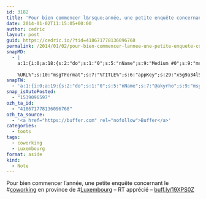 ```yaml
---
id: 3182
title: 'Pour bien commencer l&rsquo;année, une petite enquête concernant le #coworking en province de #Luxembourg &#8211; RT apprécié &#8211; buff.ly/19XPS0Z'
date: 2014-01-02T11:15:05+00:00
author: cedric
layout: post
guid: https://cedric.io/?tid=418671778136096768
permalink: /2014/01/02/pour-bien-commencer-lannee-une-petite-enquete-concernant-le-coworking-en-province-de-luxembourg-rt-apprecie-buff-ly-19xps0z/
snapMD:
  - |
    a:1:{i:0;a:18:{s:2:"do";s:1:"0";s:5:"nName";s:9:"Medium #0";s:9:"msgFormat";s:19:"%FULLTEXT%
    
    %URL%";s:10:"msgTFormat";s:7:"%TITLE%";s:6:"appKey";s:29:"x5g9a34l5z294i5y2q284e4g54454";s:6:"appSec";s:85:"d3h0a44e4s2b4i5u2r234m5f5b4v2l5q2a444h574347464a454x2w20374447494c484b4w2c464f5u2d4z2";s:8:"inclTags";s:1:"1";s:7:"fltrsOn";i:0;s:5:"fltrs";a:0:{}s:7:"proxyOn";i:0;s:7:"useSURL";i:0;s:1:"v";i:350;s:4:"publ";s:1:"0";s:11:"accessToken";s:65:"2353413aa5437433e5648ccf74a16119308317c52d1a24d8ed99f26add037528a";s:12:"appAppUserID";s:65:"104b21fd8da79171a6e7bf800d03b4b761204f242935e05d2d86850a6b1635f77";s:14:"appAppUserName";s:26:"Cédric Bousmanne (akyrho)";s:13:"appAppUserURL";s:26:"https://medium.com/@akyrho";s:7:"pubList";a:0:{}}}
snapTW:
  - 'a:1:{i:0;a:19:{s:2:"do";s:1:"0";s:5:"nName";s:7:"@akyrho";s:9:"msgFormat";s:26:"%TITLE%. %EXCERPT% - %URL%";s:6:"appKey";s:55:"x5g9a8325v2y475r3c4m48584n53446p423r3r5u3e356j5j3k4r2p3";s:6:"appSec";s:105:"d3h0a94o46415u594v3q5l5n5l4r4x474x4j484o473u4i5w2m4k494z2k344n306n5r3l5v2s554p4n3p3k45495c3z4v4d3m3u5w525";s:7:"fltrsOn";i:0;s:5:"fltrs";a:0:{}s:7:"proxyOn";i:0;s:7:"useSURL";i:0;s:1:"v";i:350;s:5:"twURL";s:25:"http://twitter.com/akyrho";s:11:"accessToken";s:50:"6678782-Eyg60SCeh7762DEIsYtTPD5GVeOuSN8ATMdF2Lpppe";s:14:"accessTokenSec";s:45:"PgGDCbcYLJnR5esZjY9ID72A33mUNCYnQwaQTBsojSJNa";s:5:"tw140";i:0;s:10:"riComments";s:1:"1";s:11:"riCommentsM";s:1:"1";s:12:"riCommentsAA";s:1:"1";s:8:"attchImg";s:1:"1";s:9:"wpImgSize";s:4:"full";}}'
snap_isAutoPosted:
  - "1539096597"
ozh_ta_id:
  - "418671778136096768"
ozh_ta_source:
  - '<a href="https://buffer.com" rel="nofollow">Buffer</a>'
categories:
  - toots
tags:
  - coworking
  - Luxembourg
format: aside
kind:
  - Note
---
```

Pour bien commencer l&rsquo;année, une petite enquête concernant le <span class="hashtag hashtag_local">#<a href="https://cedric.io/tag/coworking/">coworking</a> en province de <span class="hashtag hashtag_local">#<a href="https://cedric.io/tag/luxembourg/">Luxembourg</a> &#8211; RT apprécié &#8211; <a href="http://buff.ly/19XPS0Z" title="http://buff.ly/19XPS0Z" class="link link_untco">buff.ly/19XPS0Z</a></p>
